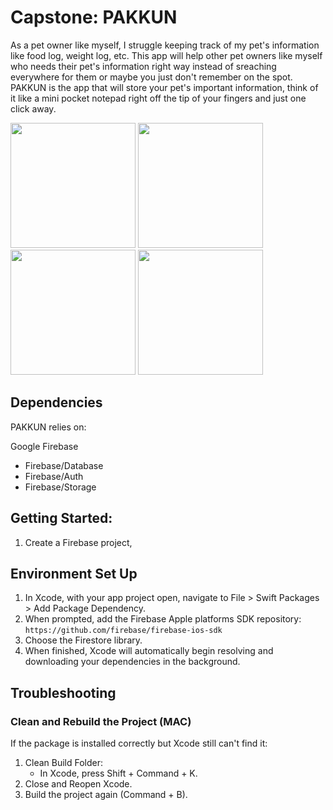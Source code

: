 # Capstone: PAKKUN
As a pet owner like myself, I struggle keeping track of my pet's information like food log, weight log, etc. This app will help other pet owners like myself who needs their pet's information right way instead of sreaching everywhere for them or maybe you just don't remember on the spot. PAKKUN is the app that will store your pet's important information, think of it like a mini pocket notepad right off the tip of your fingers and just one click away. 

<img src="https://github.com/user-attachments/assets/2c4ff2bd-1ec8-4946-b569-18c9c9ebf944" width="200">
<img src="https://github.com/user-attachments/assets/dc0d69e1-18ec-4807-8535-f2047c0f8fce" width="200">
<img src="https://github.com/user-attachments/assets/154cde8f-cd21-4cdb-a0b2-d60419fb2bb3" width="200">
<img src="https://github.com/user-attachments/assets/2db166d7-5737-4d5a-b8be-2c0478739db6" width="200">

## Dependencies

PAKKUN relies on:

Google Firebase
- Firebase/Database
- Firebase/Auth
- Firebase/Storage

## Getting Started:

1. Create a Firebase project,

## Environment Set Up 

1. In Xcode, with your app project open, navigate to File > Swift Packages > Add Package Dependency.
2. When prompted, add the Firebase Apple platforms SDK repository:
   `https://github.com/firebase/firebase-ios-sdk`
3. Choose the Firestore library.
4. When finished, Xcode will automatically begin resolving and downloading your dependencies in the background.

## Troubleshooting 
### Clean and Rebuild the Project (MAC)
If the package is installed correctly but Xcode still can't find it:

1. Clean Build Folder:
   - In Xcode, press Shift + Command + K.
2. Close and Reopen Xcode.
3. Build the project again (Command + B).
  
